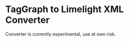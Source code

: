 TagGraph to Limelight XML Converter
==================================

Converter is currently experimental, use at own risk.